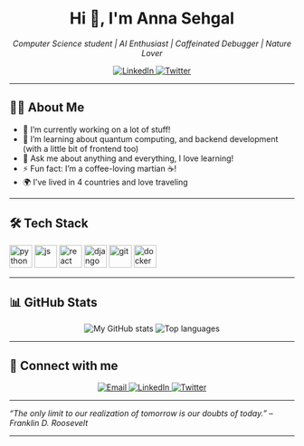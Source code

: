 <!--
## Hi there 👋
**annasehgal/annasehgal** is a ✨ _special_ ✨ repository because its `README.md` (this file) appears on your GitHub profile.

Here are some ideas to get you started:

- 🔭 I’m currently working on ...
- 🌱 I’m currently learning ...
- 👯 I’m looking to collaborate on ...
- 🤔 I’m looking for help with ...
- 💬 Ask me about ...
- 📫 How to reach me: ...
- 😄 Pronouns: ...
- ⚡ Fun fact: ...
-->

<!-- HEADER -->
<h1 align="center">
  Hi 👋, I'm Anna Sehgal
</h1>
<p align="center">
  <i>Computer Science student | AI Enthusiast | Caffeinated Debugger | Nature Lover</i>
</p>

<!-- SOCIAL LINKS -->
<p align="center">
  <a href="https://linkedin.com/in/annasehgal" target="_blank">
    <img alt="LinkedIn" src="https://img.shields.io/badge/LinkedIn-%230077B5.svg?style=for-the-badge&logo=linkedin&logoColor=white"/>
  </a>
  <a href="https://twitter.com/theannasehgal" target="_blank">
    <img alt="Twitter" src="https://img.shields.io/badge/Twitter-%231DA1F2.svg?style=for-the-badge&logo=twitter&logoColor=white"/>
  </a>
</p>

---

## 👩‍💻 About Me

- 🔭 I’m currently working on a lot of stuff!
- 🌱 I’m learning about quantum computing, and backend development (with a little bit of frontend too)
- 💬 Ask me about anything and everything, I love learning!
- ⚡ Fun fact: I’m a coffee-loving martian ☕!
- 🌍 I’ve lived in 4 countries and love traveling

---

## 🛠️ Tech Stack

<p align="left">
  <img src="https://cdn.jsdelivr.net/gh/devicons/devicon/icons/python/python-original.svg" alt="python" width="40" height="40"/>
  <img src="https://cdn.jsdelivr.net/gh/devicons/devicon/icons/javascript/javascript-original.svg" alt="js" width="40" height="40"/>
  <img src="https://cdn.jsdelivr.net/gh/devicons/devicon/icons/react/react-original.svg" alt="react" width="40" height="40"/>
  <img src="https://cdn.jsdelivr.net/gh/devicons/devicon/icons/django/django-plain.svg" alt="django" width="40" height="40"/>
  <img src="https://cdn.jsdelivr.net/gh/devicons/devicon/icons/git/git-original.svg" alt="git" width="40" height="40"/>
  <img src="https://cdn.jsdelivr.net/gh/devicons/devicon/icons/docker/docker-original.svg" alt="docker" width="40" height="40"/>
</p>

---

## 📊 GitHub Stats

<p align="center">
  <img src="https://github-readme-stats.vercel.app/api?username=annasehgal&show_icons=true&hide_border=true&theme=radical" alt="My GitHub stats" />
  <img src="https://github-readme-stats.vercel.app/api/top-langs/?username=AnnaSehgal&layout=compact&hide_border=true&theme=radical" alt="Top languages" />
</p>

---

## 🔗 Connect with me

<p align="center">
  <a href="mailto:annasehgal05@example.com" target="_blank">
    <img src="https://img.shields.io/badge/Email-D14836?style=for-the-badge&logo=gmail&logoColor=white" alt="Email" />
  </a>
  <a href="https://linkedin.com/in/annasehgal" target="_blank">
    <img src="https://img.shields.io/badge/LinkedIn-0A66C2?style=for-the-badge&logo=linkedin&logoColor=white" alt="LinkedIn" />
  </a>
  <a href="https://twitter.com/theannasehgal" target="_blank">
    <img src="https://img.shields.io/badge/Twitter-1DA1F2?style=for-the-badge&logo=twitter&logoColor=white" alt="Twitter" />
  </a>
</p>

---

*“The only limit to our realization of tomorrow is our doubts of today.” – Franklin D. Roosevelt*

---
